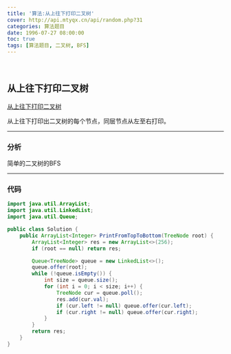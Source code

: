 ```yaml
---
title: '算法:从上往下打印二叉树'
cover: http://api.mtyqx.cn/api/random.php?31
categories: 算法题目
date: 1996-07-27 08:00:00
toc: true
tags: [算法题目, 二叉树, BFS]
---
```


<br/>

<!--more-->

## 从上往下打印二叉树

[从上往下打印二叉树](https://www.nowcoder.com/practice/7fe2212963db4790b57431d9ed259701?tpId=13&tqId=11175&tPage=2&rp=1&ru=%2Fta%2Fcoding-interviews&qru=%2Fta%2Fcoding-interviews%2Fquestion-ranking)

从上往下打印出二叉树的每个节点，同层节点从左至右打印。

****

### 分析

简单的二叉树的BFS

****

### 代码

```java
import java.util.ArrayList;
import java.util.LinkedList;
import java.util.Queue;

public class Solution {
    public ArrayList<Integer> PrintFromTopToBottom(TreeNode root) {
        ArrayList<Integer> res = new ArrayList<>(256);
        if (root == null) return res;

        Queue<TreeNode> queue = new LinkedList<>();
        queue.offer(root);
        while (!queue.isEmpty()) {
            int size = queue.size();
            for (int i = 0; i < size; i++) {
                TreeNode cur = queue.poll();
                res.add(cur.val);
                if (cur.left != null) queue.offer(cur.left);
                if (cur.right != null) queue.offer(cur.right);
            }
        }
        return res;
    }
}
```

